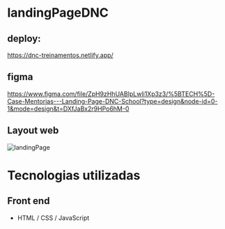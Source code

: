 # landingPageDNC

## deploy:
https://dnc-treinamentos.netlify.app/

## figma
https://www.figma.com/file/ZpH9zHhUABIpLwli1Xp3z3/%5BTECH%5D-Case-Mentorias---Landing-Page-DNC-School?type=design&node-id=0-1&mode=design&t=DXfJaBx2r9HPo6hM-0

## Layout web
![landingPage](https://github.com/JeffersonCoder/landingPageDNC/tree/main/assets/img/landingPage.png)

# Tecnologias utilizadas
## Front end
- HTML / CSS / JavaScript 

